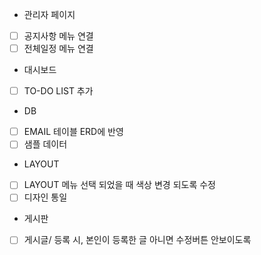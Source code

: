 - 관리자 페이지
- [ ] 공지사항 메뉴 연결
- [ ] 전체일정 메뉴 연결

- 대시보드
- [ ] TO-DO LIST 추가

- DB
- [ ] EMAIL 테이블 ERD에 반영
- [ ] 샘플 데이터

- LAYOUT
- [ ] LAYOUT 메뉴 선택 되었을 때 색상 변경 되도록 수정
- [ ] 디자인 통일

- 게시판
- [ ] 게시글/ 등록 시, 본인이 등록한 글 아니면 수정버튼 안보이도록 
